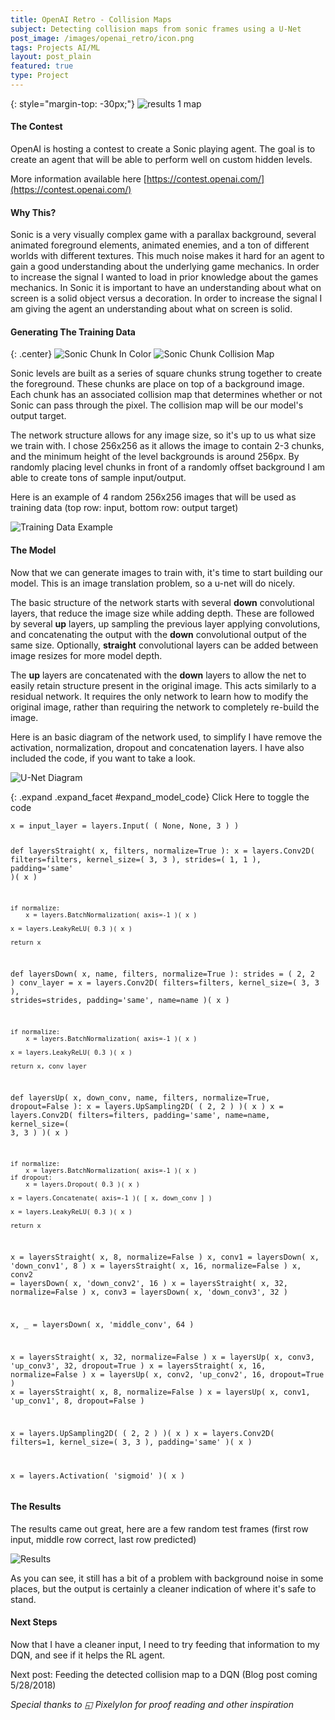 ```yaml
---
title: OpenAI Retro - Collision Maps
subject: Detecting collision maps from sonic frames using a U-Net
post_image: /images/openai_retro/icon.png
tags: Projects AI/ML
layout: post_plain
featured: true
type: Project
---
```


{: style="margin-top: -30px;"}
![results 1 map](/images/openai_retro/results.gif)

#### The Contest

OpenAI is hosting a contest to create a Sonic playing agent. The goal is to create
an agent that will be able to perform well on custom hidden levels.

More information available here [https://contest.openai.com/](https://contest.openai.com/)

#### Why This?

Sonic is a very visually complex game with a parallax background, several animated
foreground elements, animated enemies, and a ton of different worlds with different
textures. This much noise makes it hard for an agent to gain a good understanding
about the underlying game mechanics. In order to increase the signal I wanted to
load in prior knowledge about the games mechanics. In Sonic it is important to have
an understanding about what on screen is a solid object versus a decoration. In order
to increase the signal I am giving the agent an understanding about what on screen
is solid.

#### Generating The Training Data

{: .center}
![Sonic Chunk In Color](/images/openai_retro/chunk_color.png)
![Sonic Chunk Collision Map](/images/openai_retro/chunk_collision.png)

Sonic levels are built as a series of square chunks strung together to create the
foreground. These chunks are place on top of a background image. Each chunk has
an associated collision map that determines whether or not Sonic can pass through
the pixel. The collision map will be our model's output target.

The network structure allows for any image size, so it's up to us what size we
train with. I chose 256x256 as it allows the image to contain 2-3 chunks, and
the minimum height of the level backgrounds is around 256px. By randomly placing
level chunks in front of a randomly offset background I am able to create tons
of sample input/output.

Here is an example of 4 random 256x256 images that will be used as training data
(top row: input, bottom row: output target)

![Training Data Example](/images/openai_retro/training_data.png)

#### The Model

Now that we can generate images to train with, it's time to start building our model.
This is an image translation problem, so a u-net will do nicely.

The basic structure of the network starts with several **down** convolutional layers,
that reduce the image size while adding depth. These are followed by several **up**
layers, up sampling the previous layer applying convolutions, and concatenating
the output with the **down** convolutional output of the same size. Optionally,
**straight** convolutional layers can be added between image resizes for more model
depth.

The **up** layers are concatenated with the **down** layers to allow the net to
easily retain structure present in the original image. This acts similarly to a
residual network. It requires the only network to learn how to modify the original
image, rather than requiring the network to completely re-build the image.

Here is an basic diagram of the network used, to simplify I have remove the activation,
normalization, dropout and concatenation layers. I have also included the code,
if you want to take a look.

![U-Net Diagram](/images/openai_retro/unet_map.jpg)

{: .expand .expand_facet #expand_model_code}
Click Here to toggle the code
<div id="model_code" class="expand_block">
<pre><code>x = input_layer = layers.Input( ( None, None, 3 ) )

def layersStraight( x, filters, normalize=True ):
    x = layers.Conv2D(
        filters=filters,
        kernel_size=( 3, 3 ),
        strides=( 1, 1 ),
        padding='same'
    )( x )

    if normalize:
        x = layers.BatchNormalization( axis=-1 )( x )

    x = layers.LeakyReLU( 0.3 )( x )

    return x

def layersDown( x, name, filters, normalize=True ):
    strides = ( 2, 2 )
    conv_layer = x = layers.Conv2D(
        filters=filters,
        kernel_size=( 3, 3 ),
        strides=strides,
        padding='same',
        name=name
    )( x )

    if normalize:
        x = layers.BatchNormalization( axis=-1 )( x )

    x = layers.LeakyReLU( 0.3 )( x )

    return x, conv_layer

def layersUp( x, down_conv, name, filters, normalize=True, dropout=False ):
    x = layers.UpSampling2D( ( 2, 2 ) )( x )
    x = layers.Conv2D(
        filters=filters,
        padding='same',
        name=name,
        kernel_size=( 3, 3 )
    )( x )

    if normalize:
        x = layers.BatchNormalization( axis=-1 )( x )
    if dropout:
        x = layers.Dropout( 0.3 )( x )

    x = layers.Concatenate( axis=-1 )( [ x, down_conv ] )

    x = layers.LeakyReLU( 0.3 )( x )

    return x

x        = layersStraight( x, 8, normalize=False )
x, conv1 = layersDown( x, 'down_conv1', 8 )
x        = layersStraight( x, 16, normalize=False )
x, conv2 = layersDown( x, 'down_conv2', 16 )
x        = layersStraight( x, 32, normalize=False )
x, conv3 = layersDown( x, 'down_conv3', 32 )

x, _     = layersDown( x, 'middle_conv', 64 )

x        = layersStraight( x, 32, normalize=False )
x        = layersUp( x, conv3, 'up_conv3', 32, dropout=True )
x        = layersStraight( x, 16, normalize=False )
x        = layersUp( x, conv2, 'up_conv2', 16, dropout=True )
x        = layersStraight( x, 8, normalize=False )
x        = layersUp( x, conv1, 'up_conv1', 8, dropout=False )

x = layers.UpSampling2D( ( 2, 2 ) )( x )
x = layers.Conv2D(
    filters=1,
    kernel_size=( 3, 3 ),
    padding='same'
)( x )

x = layers.Activation( 'sigmoid' )( x )</code></pre>
</div>

#### The Results

The results came out great, here are a few random test frames (first row input,
middle row correct, last row predicted)

![Results](/images/openai_retro/results.png)

As you can see, it still has a bit of a problem with background noise in some
places, but the output is certainly a cleaner indication of where it's safe to
stand.

#### Next Steps

Now that I have a cleaner input, I need to try feeding that information to my
DQN, and see if it helps the RL agent.

Next post: Feeding the detected collision map to a DQN (Blog post coming 5/28/2018)

_Special thanks to  ◱ PixelyIon for proof reading and other inspiration_
